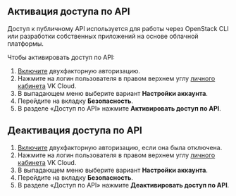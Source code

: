 ## Активация доступа по API

Доступ к публичному API используется для работы через OpenStack CLI или разработки собственных приложений на основе облачной платформы.

Чтобы активировать доступ по API:

1. [Включите](../../../account/security/2faon/) двухфакторную авторизацию.
2. Нажмите на логин пользователя в правом верхнем углу [личного кабинета](https://mcs.mail.ru/app/) VK Cloud.
3. В выпадающем меню выберите вариант **Настройки аккаунта**.
4. Перейдите на вкладку **Безопасность**.
5. В разделе «Доступ по API» нажмите **Активировать доступ по API**.

## Деактивация доступа по API

1. [Включите](../../../account/security/2faon/) двухфакторную авторизацию, если она была отключена.
1. Нажмите на логин пользователя в правом верхнем углу [личного кабинета](https://mcs.mail.ru/app/) VK Cloud.
1. В выпадающем меню выберите вариант **Настройки аккаунта**.
1. Перейдите на вкладку **Безопасность**.
1. В разделе «Доступ по API» нажмите **Деактивировать доступ по API**.
